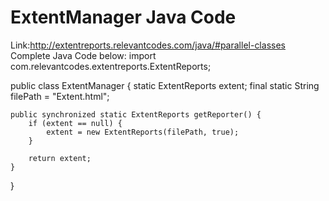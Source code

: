 # ExtentManager Java Code

Link:http://extentreports.relevantcodes.com/java/#parallel-classes
Complete Java Code below:
import com.relevantcodes.extentreports.ExtentReports;

public class ExtentManager {
    static ExtentReports extent;
    final static String filePath = "Extent.html";
    
    public synchronized static ExtentReports getReporter() {
        if (extent == null) {
            extent = new ExtentReports(filePath, true);
        }
        
        return extent;
    }
}
